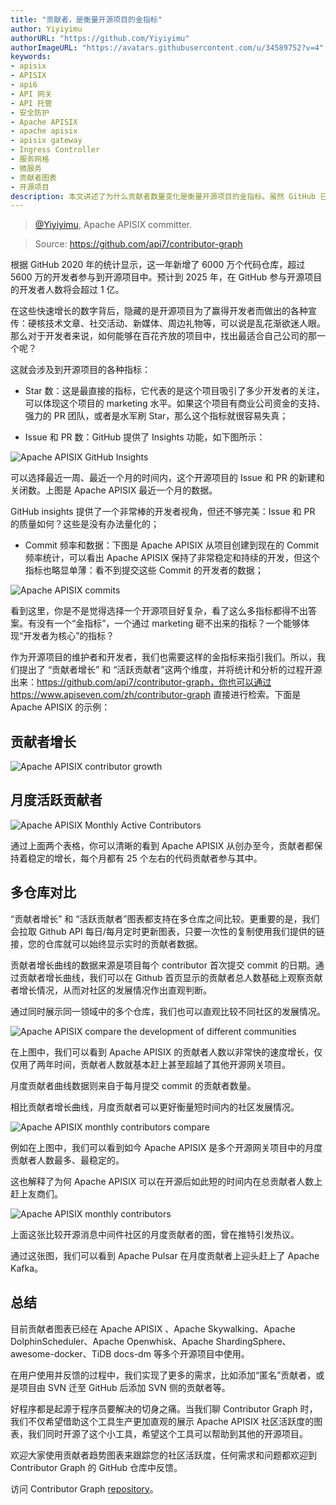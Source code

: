 ```yaml
---
title: "贡献者，是衡量开源项目的金指标"
author: Yiyiyimu
authorURL: "https://github.com/Yiyiyimu"
authorImageURL: "https://avatars.githubusercontent.com/u/34589752?v=4"
keywords:
- apisix
- APISIX
- api6
- API 网关
- API 托管
- 安全防护
- Apache APISIX
- apache apisix
- apisix gateway
- Ingress Controller
- 服务网格
- 微服务
- 贡献者图表
- 开源项目
description: 本文讲述了为什么贡献者数量变化是衡量开源项目的金指标。虽然 GitHub 已有的指标数量很多，例如 Star 数、Issue 数量和 PR 数量，但是这些指标都不能直观地反映出一个开源项目在一段时间内的变化趋势和活跃度。所以笔者 Yiyiyimu 提出了新的指标：贡献者增长和月度活跃贡献者，并创造了一款开源工具，其名为“献者图表”，方便 GitHub 用户使用这些指标来确认项目的活跃度。目前，贡献者图表已经在 Apache APISIX 、Apache Skywalking、Apache DolphinScheduler、Apache Openwhisk、Apache ShardingSphere、awesome-docker、TiDB docs-dm 等多个开源项目中使用。
---
```

> [@Yiyiyimu](https://github.com/Yiyiyimu), Apache APISIX committer.
>
<!--truncate-->

> Source:
> https://github.com/api7/contributor-graph

根据 GitHub 2020 年的统计显示，这一年新增了 6000 万个代码仓库，超过 5600 万的开发者参与到开源项目中。预计到 2025 年，在 GitHub 参与开源项目的开发者人数将会超过 1 亿。

在这些快速增长的数字背后，隐藏的是开源项目为了赢得开发者而做出的各种宣传：硬核技术文章、社交活动、新媒体、周边礼物等，可以说是乱花渐欲迷人眼。那么对于开发者来说，如何能够在百花齐放的项目中，找出最适合自己公司的那一个呢？

这就会涉及到开源项目的各种指标：

- Star 数：这是最直接的指标，它代表的是这个项目吸引了多少开发者的关注，可以体现这个项目的 marketing 水平。如果这个项目有商业公司资金的支持、强力的 PR 团队，或者是水军刷 Star，那么这个指标就很容易失真；

- Issue 和 PR 数：GitHub 提供了 Insights 功能，如下图所示：

![Apache APISIX GitHub Insights](../static/img/blog_img/2021-08-14-1.webp)

可以选择最近一周、最近一个月的时间内，这个开源项目的 Issue 和 PR 的新建和关闭数。上图是 Apache APISIX 最近一个月的数据。

GitHub insights 提供了一个非常棒的开发者视角，但还不够完美：Issue 和 PR 的质量如何？这些是没有办法量化的；

- Commit 频率和数据：下图是 Apache APISIX 从项目创建到现在的 Commit 频率统计，可以看出 Apache APISIX 保持了非常稳定和持续的开发，但这个指标也略显单薄：看不到提交这些 Commit 的开发者的数据；

![Apache APISIX commits](../static/img/blog_img/2021-08-14-2.webp)

看到这里，你是不是觉得选择一个开源项目好复杂，看了这么多指标都得不出答案。有没有一个“金指标”，一个通过 marketing 砸不出来的指标？一个能够体现“开发者为核心”的指标？

作为开源项目的维护者和开发者，我们也需要这样的金指标来指引我们。所以，我们提出了 “贡献者增长” 和 “活跃贡献者”这两个维度，并将统计和分析的过程开源出来：https://github.com/api7/contributor-graph，你也可以通过 https://www.apiseven.com/zh/contributor-graph 直接进行检索。下面是 Apache APISIX 的示例：

## 贡献者增长

![Apache APISIX contributor growth](../static/img/blog_img/2021-08-14-3.webp)

## 月度活跃贡献者

![Apache APISIX Monthly Active Contributors](../static/img/blog_img/2021-08-14-4.webp)

通过上面两个表格，你可以清晰的看到 Apache APISIX 从创办至今，贡献者都保持着稳定的增长，每个月都有 25 个左右的代码贡献者参与其中。

## 多仓库对比

“贡献者增长” 和 “活跃贡献者”图表都支持在多仓库之间比较。更重要的是，我们会拉取 Github API 每日/每月定时更新图表，只要一次性的复制使用我们提供的链接，您的仓库就可以始终显示实时的贡献者数据。

贡献者增长曲线的数据来源是项目每个 contributor 首次提交 commit 的日期。通过贡献者增长曲线，我们可以在 Github 首页显示的贡献者总人数基础上观察贡献者增长情况，从而对社区的发展情况作出直观判断。

通过同时展示同一领域中的多个仓库，我们也可以直观比较不同社区的发展情况。

![Apache APISIX compare the development of different communities](../static/img/blog_img/2021-08-14-5.webp)

在上图中，我们可以看到 Apache APISIX 的贡献者人数以非常快的速度增长，仅仅用了两年时间，贡献者人数就基本赶上甚至超越了其他开源网关项目。

月度贡献者曲线数据则来自于每月提交 commit 的贡献者数量。

相比贡献者增长曲线，月度贡献者可以更好衡量短时间内的社区发展情况。

![Apache APISIX monthly contributors compare](../static/img/blog_img/2021-08-14-6.webp)

例如在上图中，我们可以看到如今 Apache APISIX 是多个开源网关项目中的月度贡献者人数最多、最稳定的。

这也解释了为何 Apache APISIX 可以在开源后如此短的时间内在总贡献者人数上赶上友商们。

![Apache APISIX monthly contributors](../static/img/blog_img/2021-08-14-7.webp)

上面这张比较开源消息中间件社区的月度贡献者的图，曾在推特引发热议。

通过这张图，我们可以看到 Apache Pulsar 在月度贡献者上迎头赶上了 Apache Kafka。

## 总结

目前贡献者图表已经在 Apache APISIX 、Apache Skywalking、Apache DolphinScheduler、Apache Openwhisk、Apache ShardingSphere、awesome-docker、TiDB docs-dm 等多个开源项目中使用。

在用户使用并反馈的过程中，我们实现了更多的需求，比如添加“匿名”贡献者，或是项目由 SVN 迁至 GitHub 后添加 SVN 侧的贡献者等。

好程序都是起源于程序员要解决的切身之痛。当我们聊 Contributor Graph 时，我们不仅希望借助这个工具生产更加直观的展示 Apache APISIX 社区活跃度的图表，我们同时开源了这个小工具，希望这个工具可以帮助到其他的开源项目。

欢迎大家使用贡献者趋势图表来跟踪您的社区活跃度，任何需求和问题都欢迎到 Contributor Graph 的 GitHub 仓库中反馈。

访问 Contributor Graph [repository](https://github.com/api7/contributor-graph)。
